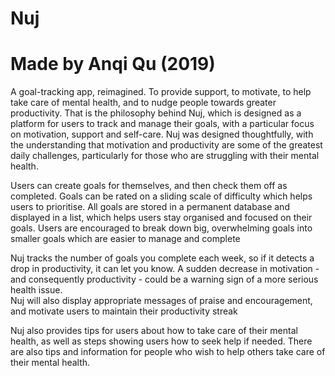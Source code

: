 # Nuj
# Made by Anqi Qu (2019)

A goal-tracking app, reimagined. 
To provide support, to motivate, to help take care of mental health, and to nudge people towards greater productivity. 
That is the philosophy behind Nuj, which is designed as a platform for users to track and manage their goals, 
with a particular focus on motivation, support and self-care. 
Nuj was designed thoughtfully, 
with the understanding that motivation and productivity are some of the greatest daily challenges, 
particularly for those who are struggling with their mental health. 

Users can create goals for themselves, and then check them off as completed. 
Goals can be rated on a sliding scale of difficulty which helps users to prioritise. 
All goals are stored in a permanent database and displayed in a list, which helps users stay organised and focused on their goals. 
Users are encouraged to break down big, overwhelming goals into smaller goals which are easier to manage and complete

Nuj tracks the number of goals you complete each week, so if it detects a drop in productivity, it can let you know. 
A sudden decrease in motivation - and consequently productivity - could be a warning sign of a more serious health issue.  
Nuj will also display appropriate messages of praise and encouragement, and motivate users to maintain their productivity streak

Nuj also provides tips for users about how to take care of their mental health, 
as well as steps showing users how to seek help if needed. 
There are also tips and information for people who wish to help others take care of their mental health. 
